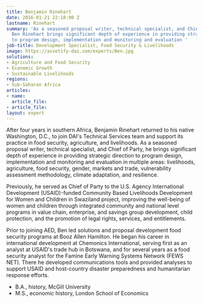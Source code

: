 ```yaml
---
title: Benjamin Rinehart
date: 2016-01-21 22:18:00 Z
lastname: Rinehart
summary: 'As a seasoned proposal writer, technical specialist, and Chief of Party,
  Ben Rinehart brings significant depth of experience in providing strategic direction
  to program design, implementation and monitoring and evaluation '
job-title: Development Specialist, Food Security & Livelihoods
image: https://assetify-dai.com/experts/Ben.jpg
solutions:
- Agriculture and Food Security
- Economic Growth
- Sustainable Livelihoods
regions:
- Sub-Saharan Africa
articles:
- name: 
  article_file: 
- article_file: 
layout: expert
---
```


After four years in southern Africa, Benjamin Rinehart returned to his native Washington, D.C., to join DAI's Technical Services team and support its practice in food security, agriculture, and livelihoods. As a seasoned proposal writer, technical specialist, and Chief of Party, he brings significant depth of experience in providing strategic direction to program design, implementation and monitoring and evaluation in multiple areas: livelihoods, agriculture, food security, gender, markets and trade, vulnerability assessment methodology, climate adaptation, and resilience.

Previously, he served as Chief of Party to the U.S. Agency International Development (USAID)-funded Community Based Livelihoods Development for Women and Children in Swaziland project, improving the well-being of women and children through integrated community and national level programs in value chain, enterprise, and savings group development, child protection, and the promotion of legal rights, services, and entitlements.

Prior to joining AED, Ben led solutions and proposal development food security programs at Booz Allen Hamilton. He began his career in international development at Chemonics International, serving first as an analyst at USAID's trade hub in Botswana, and for several years as a food security analyst for the Famine Early Warning Systems Network (FEWS NET). There he developed communications tools and provided analyses to support USAID and host-country disaster preparedness and humanitarian response efforts.

* B.A., history, McGill University
* M.S., economic history, London School of Economics
